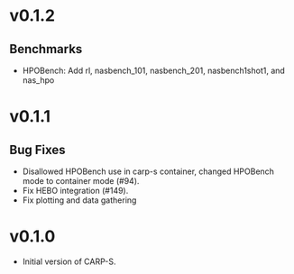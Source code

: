# v0.1.2

## Benchmarks
- HPOBench: Add rl, nasbench_101, nasbench_201, nasbench1shot1, and nas_hpo

# v0.1.1

## Bug Fixes
- Disallowed HPOBench use in carp-s container, changed HPOBench mode to container mode (#94).
- Fix HEBO integration (#149).
- Fix plotting and data gathering

# v0.1.0

- Initial version of CARP-S.